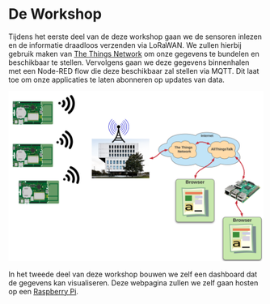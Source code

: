 # De Workshop

Tijdens het eerste deel van de deze workshop gaan we de sensoren inlezen en de informatie draadloos verzenden via LoRaWAN. We zullen hierbij gebruik maken van [The Things Network](https://www.thethingsnetwork.org/) om onze gegevens te bundelen en beschikbaar te stellen. Vervolgens gaan we deze gegevens binnenhalen met een Node-RED flow die deze beschikbaar zal stellen via MQTT. Dit laat toe om onze applicaties te laten abonneren op updates van data.

![Situatieschets](./img/setup_diagram.png)

In het tweede deel van deze workshop bouwen we zelf een dashboard dat de gegevens kan visualiseren. Deze webpagina zullen we zelf gaan hosten op een [Raspberry Pi](https://www.raspberrypi.org/).